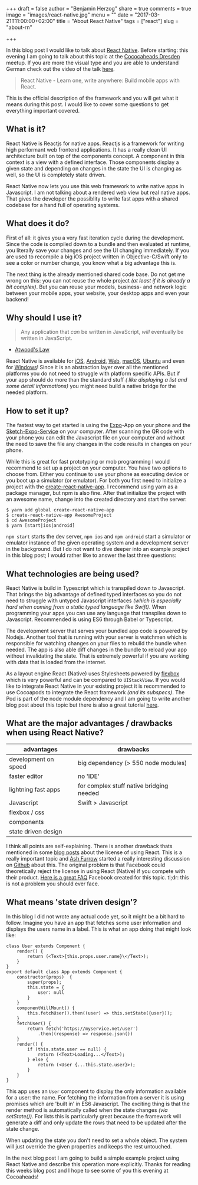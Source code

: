 +++
draft = false
author = "Benjamin Herzog"
share = true
comments = true
image = "images/react-native.jpg"
menu = ""
date = "2017-03-21T11:00:00+02:00"
title = "About React Native"
tags = ["react"]
slug = "about-rn"

+++

In this blog post I would like to talk about [React Native](https://facebook.github.io/react-native/). Before starting: this evening I am going to talk about this topic at the [Cococaheads Dresden](http://meetu.ps/36GS6z) meetup. If you are more the visual type and you are able to understand German check out the video of the talk [here](https://www.youtube.com/watch?v=L4SEep6Immk).

> React Native - Learn one, write anywhere: Build mobile apps with React.

This is the official description of the framework and you will get what it means during this post. I would like to cover some questions to get everything important covered.

## What is it?

React Native is Reactjs for native apps. Reactjs is a framework for writing high performant web frontend applications. It has a really clean UI architecture built on top of the components concept. A component in this context is a view with a defined interface. Those components display a given state and depending on changes in the state the UI is changing as well, so the UI is completely state driven.

React Native now lets you use this web framework to write native apps in Javascript. I am not talking about a rendered web view but real native apps. That gives the developer the possiblity to write fast apps with a shared codebase for a hand full of operating systems.

## What does it do?

First of all: it gives you a very fast iteration cycle during the development. Since the code is compiled down to a bundle and then evaluated at runtime, you literally save your changes and see the UI changing immediately. If you are used to recompile a big iOS project written in Objective-C/Swift only to see a color or number change, you know what a big advantage this is.

The next thing is the already mentioned shared code base. Do not get me wrong on this: you can not reuse the whole project *(at least if it is already a bit complex)*. But you can reuse your models, business- and network logic between your mobile apps, your website, your desktop apps and even your backend!

## Why should I use it?

> Any application that *can* be written in JavaScript, *will* eventually be written in JavaScript. 
- [Atwood's Law](https://blog.codinghorror.com/the-principle-of-least-power/)

React Native is available for [iOS](https://github.com/facebook/react-native), [Android](https://github.com/facebook/react-native), [Web](https://github.com/facebook/react), [macOS](https://github.com/ptmt/react-native-macos), [Ubuntu](https://github.com/CanonicalLtd/react-native/blob/ubuntu/README-ubuntu.md) and even for [Windows](https://github.com/Microsoft/react-native-windows)! Since it is an abstraction layer over all the mentioned platforms you do not need to struggle with platform specific APIs. But if your app should do more than the standard stuff *( like displaying a list and some detail informations)* you might need build a native bridge for the needed platform.

## How to set it up?

The fastest way to get started is using the [Expo](https://expo.io)-App on your phone and the [Sketch-Expo-Service](https://sketch.expo.io) on your computer. After scanning the QR code with your phone you can edit the Javascript file on your computer and without the need to save the file any changes in the code results in changes on your phone.

While this is great for fast prototyping or mob programming I would recommend to set up a project on your computer. You have two options to choose from. Either you continue to use your phone as executing device or you boot up a simulator (or emulator). For both you first need to initialize a project with the [create-react-native-app](http://facebook.github.io/react-native/blog/2017/03/13/introducing-create-react-native-app.html). I recommend using yarn as a package manager, but npm is also fine. After that initialize the project with an awesome name, change into the created directory and start the server:

```
$ yarn add global create-react-native-app
$ create-react-native-app AwesomeProject
$ cd AwesomeProject
$ yarn [start|ios|android]
```

`npm start` starts the dev server, `npm ios` and `npm android` start a simulator or emulator instance of the given operating system and a development server in the background. But I do not want to dive deeper into an example project in this blog post; I would rather like to answer the last three questions:

## What technologies are being used?

React Native is build in Typescript which is transpiled down to Javascript. That brings the big advantage of defined typed interfaces so you do not need to struggle with untyped Javascript interfaces *(which is especially hard when coming from a static typed language like Swift)*. When programming your apps you can use any language that transpiles down to Javascript. Recommended is using ES6 through Babel or Typescript.

The development server that serves your bundled app code is powered by Nodejs. Another tool that is running with your server is watchmen which is responsible for watching changes on your files to rebuild the bundle when needed. The app is also able diff changes in the bundle to reload your app without invalidating the state. That is extremely powerful if you are working with data that is loaded from the internet.

As a layout engine React (Native) uses Stylesheets powered by [flexbox](https://css-tricks.com/snippets/css/a-guide-to-flexbox/) which is very powerful and can be compared to `UIStackView`. If you would like to integrate React Native in your existing project it is recommended to use Cocoapods to integrate the React framework *(and its subspecs)*. The Pod is part of the node module dependency and I am going to write another blog post about this topic but there is also a great tutorial [here](http://facebook.github.io/react-native/docs/integration-with-existing-apps.html).

## What are the major advantages / drawbacks when using React Native?

advantages|drawbacks
|---|---|
|development on speed|big dependency (> 550 node modules)|
|faster editor|no 'IDE'|
|lightning fast apps|for complex stuff native bridging needed|
|Javascript|Swift > Javascript|
|flexbox / css||
|components||
|state driven design||

I think all points are self-explaining. There is another drawback thats mentioned in some [blog posts](http://react-etc.net/entry/your-license-to-use-react-js-can-be-revoked-if-you-compete-with-facebook) about the license of using React. This is a really important topic and [Ash Furrow](https://ashfurrow.com) started a really interesting discussion on [Github](https://github.com/facebook/react/issues/7293) about this. The original problem is that Facebook could theoretically reject the license in using React (Native) if you compete with their product. [Here is a great FAQ](https://code.facebook.com/pages/850928938376556) Facebook created for this topic. tl;dr: this is not a problem you should ever face.

## What means 'state driven design'?

In this blog I did not wrote any actual code yet, so it might be a bit hard to follow. Imagine you have an app that fetches some user information and displays the users name in a label. This is what an app doing that might look like:


```
class User extends Component {
	render() {
		return (<Text>{this.props.user.name}\</Text>);
	}
}
export default class App extends Component {
	constructor(props)	{
		super(props);
		this.state = {
			user: null
		}
	}
	componentWillMount() {
		this.fetchUser().then((user) => this.setState({user}));
	}
	fetchUser() {
		return fetch('https://myservice.net/user')
			.then((response) => response.json())
	}
	render() {
		if (this.state.user == null) {
			return (<Text>Loading...</Text>);
		} else {
			return (<User {...this.state.user}>);
		}
	}
}
```

This app uses an `User` component to display the only information available for a user: the name. For fetching the information from a server it is using promises which are 'built in' in ES6 Javascript. The exciting thing is that the render method is automatically called when the state changes *(via setState())*. For lists this is particularly great because the framework will generate a diff and only update the rows that need to be updated after the state change.

When updating the state you don't need to set a whole object. The system will just override the given properties and keeps the rest untouched.

In the next blog post I am going to build a simple example project using React Native and describe this operation more explicitly. Thanks for reading this weeks blog post and I hope to see some of you this evening at Cocoaheads!
